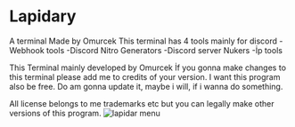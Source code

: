 # Lapidary
A terminal Made by Omurcek
This terminal has 4 tools mainly for discord
-Webhook tools
-Discord Nitro Generators
-Discord server Nukers
-İp tools


This Terminal mainly developed by Omurcek
İf you gonna make changes to this terminal please add me to credits of your version. I want this program also be free.
Do am gonna update it, maybe i will, if i wanna do something.

All license belongs to me trademarks etc but you can legally make other versions of this program.
![lapidar menu](https://github.com/user-attachments/assets/ebed0479-3fa0-41a9-bd71-3536f8c8c576)
